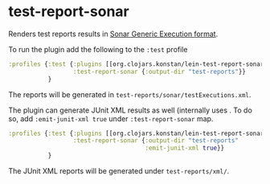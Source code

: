 # test-report-sonar

Renders test reports results in [Sonar Generic Execution format](https://docs.sonarqube.org/latest/analysis/generic-test/#header-2).

To run the plugin add the following to the `:test` profile

```clojure
:profiles {:test {:plugins [[org.clojars.konstan/lein-test-report-sonar "0.0.2"]]
                  :test-report-sonar {:output-dir "test-reports"}}
           }
```

The reports will be generated in `test-reports/sonar/testExecutions.xml`.

The plugin can generate JUnit XML results as well (internally uses . To do so, add 
`:emit-junit-xml true` under `:test-report-sonar` map.

```clojure
:profiles {:test {:plugins [[org.clojars.konstan/lein-test-report-sonar "0.0.2"]]
                  :test-report-sonar {:output-dir "test-reports"
                                      :emit-junit-xml true}}
           }
```
The JUnit XML reports will be generated under `test-reports/xml/`.
